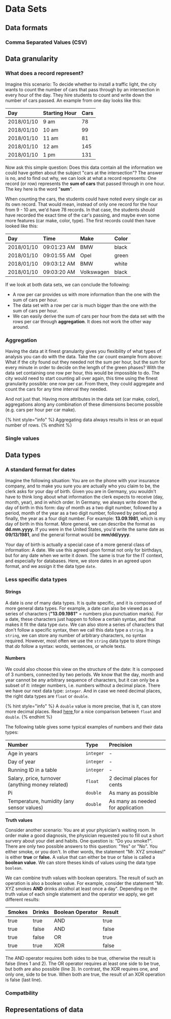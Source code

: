 # Data Sets

## Data formats

### Comma Separated Values \(CSV\)

## Data granularity

### What does a record represent?

Imagine this scenario: To decide whether to install a traffic light, the city wants to count the number of cars that pass through by an intersection in every hour of the day. They hire students to count and write down the number of cars passed. An example from one day looks like this:

| Day | Starting Hour | Cars |
| :--- | :--- | :--- |
| 2018/01/10 | 9 am | 78 |
| 2018/01/10 | 10 am | 99 |
| 2018/01/10 | 11 am | 81 |
| 2018/01/10 | 12 am | 145 |
| 2018/01/10 | 1 pm | 131 |

Now ask this simple question: Does this data contain all the information we could have gotten about the subject "cars at the intersection"? The answer is no, and to find out why, we can look at what a record represents: One record \(or row\) represents the **sum of cars** that passed through in one hour. The key here is the word "**sum**".

When counting the cars, the students could have noted every single car as its own record. That would mean, instead of only one record for the hour from 9 - 10 am, we'd have 78 records. In that case, the students should have recorded the exact time of the car's passing, and maybe even some more features \(car make, color, type\). The first records could then have looked like this:

| Day | Time | Make | Color |
| :--- | :--- | :--- | :--- |
| 2018/01/10 | 09:01:23 AM | BMW | black |
| 2018/01/10 | 09:01:55 AM | Opel | green |
| 2018/01/10 | 09:03:12 AM | BMW | white |
| 2018/01/10 | 09:03:20 AM | Volkswagen | black |

If we look at both data sets, we can conclude the following:

* A row per car provides us with more information than the one with the sum of cars per hour.
* The data set with a row per car is much bigger than the one with the sum of cars per hour.
* We can easily derive the sum of cars per hour from the data set with the rows per car  through **aggregation**. It does not work the other way around.

### Aggregation

Having the data at it finest granularity gives you flexibility of what types of analysis you can do with the data. Take the car count example from above: What if the city found out they needed not the sum per hour, but the sum for every minute in order to decide on the length of the green phases? With the data set containing one row per hour, this would be impossible to do. The city would need to start counting all over again, this time using the finest granularity possible: one row per car. From there, they could aggregate and count the cars for any time interval they needed.

And not just that. Having more attributes in the data set \(car make, color\), aggregations along any combination of these dimensions become possible \(e.g. cars per hour per car make\).

{% hint style="info" %}
Aggregating data always results in less or an equal number of rows.
{% endhint %}

### Single values

## Data types

### A standard format for dates

Imagine the following situation: You are on the phone with your insurance company, and to make you sure you are actually who you claim to be, the clerk asks for your day of birth. Given you are in Germany, you wouldn't have to think long about what information the clerk expects to receive \(day, month, year\), and in which order. In Germany, we always write down the day of birth in this form: day of month as a two digit number, followed by a period, month of the year as a two digit number, followed by period, and finally, the year as a four digit number. For example: **13.09.1981**, which is my day of birth in this format. More general, we can describe the format as **dd.mm.yyyy.** If you were in the United States, you'd write the same date as **09/13/1981**, and the general format would be **mm/dd/yyyy**.

Your day of birth is actually a special case of a more general class of information: A date. We use this agreed upon format not only for birthdays, but for any date when we write it down. The same is true for the IT context, and especially for databases. Here, we store dates in an agreed upon format, and we assign it the data type `date`.

### Less specific data types

#### Strings

A date is _one_ of many data types. It is quite specific, and it is composed of more general data types. For example, a date can also be viewed as a series of characters \(**"13.09.1981"** = numbers plus punctuation marks\). For a date, these characters just happen to follow a certain syntax, and that makes it fit the data type `date`. We can also store a series of characters that don't follow a specific syntax, then we call this data type a `string`. In a `string`, we can store any number of arbitrary characters, no syntax required. However, most often we use the `string` data type to store things that _do_ follow a syntax: words, sentences, or whole texts.

#### Numbers

We could also choose this view on the structure of the date: It is composed of 3 numbers, connected by two periods. We know that the day, month and year cannot be any arbitrary sequence of characters, but it can only be a subset of it: integer numbers, i.e. numbers without a decimal place. There we have our next data type: `integer`. And in case we need decimal places, the right data types are `float` or `double`. 

{% hint style="info" %}
A `double` value is more precise, that is it, can store more decimal places. Read [here ](http://www.ilikebigbits.com/2017_06_01_float_or_double.html)for a nice comparison between `float` and `double`.
{% endhint %}

The following table gives some typical examples of numbers and their data types:

| Number | Type | Precision |
| :--- | :--- | :--- |
| Age in years | `integer` | - |
| Day of year | `integer` | - |
| Running ID in a table | `integer` | - |
| Salary, price, turnover \(anything money related\) | `float` | 2 decimal places for cents |
| Pi | `double` | As many as possible |
| Temperature, humidity \(any sensor values\) | `double` | As many as needed for application |

**Truth values**

Consider another scenario: You are at your physician's waiting room. In order make a good diagnosis, the physician requested you to fill out a short survery about your diet and habits. One question is: "Do you smoke?". There are only two possible answers to this question: "Yes" or "No". You either smoke, or you don't. In other words, the statement "Mr. XYZ smokes!" is either **true** or **false.** A value that can either be true or false is called a **boolean value**. We can store theses kinds of values using the data type `boolean`.

We can combine truth values with boolean operators. The result of such an operation is also a boolean value. For example, consider the statement "Mr. XYZ smokes **AND** drinks alcolhol at least once a day". Depending on the truth value of each single statement and the operator we apply, we get different results:

| Smokes | Drinks | Boolean Operator | Result |
| :--- | :--- | :--- | :--- |
| true | true | AND | true |
| true | false | AND | false |
| true | false | OR | true |
| true | true | XOR | false |

The AND operator requires both sides to be true, otherwise the result is false \(lines 1 and 2\). The OR operator requires at least one side to be true, but both are also possible \(line 3\). In contrast, the XOR requires one, and only one, side to be true. When both are true, the result of an XOR operation is false \(last line\).

### **Compatbility**



## Representations of data

